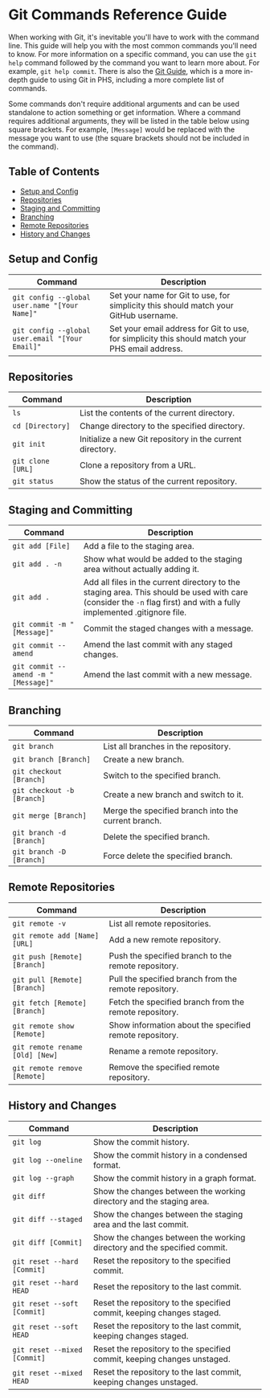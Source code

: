 # Git Commands Reference Guide

When working with Git, it's inevitable you'll have to work with the command line. This guide will help you with the most common commands you'll need to know. For more information on a specific command, you can use the `git help` command followed by the command you want to learn more about. For example, `git help commit`. There is also the [Git Guide](https://public-health-scotland.github.io/git-guide), which is a more in-depth guide to using Git in PHS, including a more complete list of commands.

Some commands don't require additional arguments and can be used standalone to action something or get information. Where a command requires additional arguments, they will be listed in the table below using square brackets. For example, `[Message]` would be replaced with the message you want to use (the square brackets should not be included in the command).

## Table of Contents

- [Setup and Config](#setup-and-config)
- [Repositories](#repositories)
- [Staging and Committing](#staging-and-committing)
- [Branching](#branching)
- [Remote Repositories](#remote-repositories)
- [History and Changes](#history-and-changes)

## Setup and Config

| Command                                         | Description                                                                                     |
| ----------------------------------------------- | ----------------------------------------------------------------------------------------------- |
| `git config --global user.name "[Your Name]"`   | Set your name for Git to use, for simplicity this should match your GitHub username.            |
| `git config --global user.email "[Your Email]"` | Set your email address for Git to use, for simplicity this should match your PHS email address. |

## Repositories

| Command           | Description                                               |
| ----------------- | --------------------------------------------------------- |
| `ls`              | List the contents of the current directory.               |
| `cd [Directory]`  | Change directory to the specified directory.              |
| `git init`        | Initialize a new Git repository in the current directory. |
| `git clone [URL]` | Clone a repository from a URL.                            |
| `git status`      | Show the status of the current repository.                |

## Staging and Committing

| Command                             | Description                                                                                                                                                            |
| ----------------------------------- | ---------------------------------------------------------------------------------------------------------------------------------------------------------------------- |
| `git add [File]`                    | Add a file to the staging area.                                                                                                                                        |
| `git add . -n`                      | Show what would be added to the staging area without actually adding it.                                                                                               |
| `git add .`                         | Add all files in the current directory to the staging area. This should be used with care (consider the `-n` flag first) and with a fully implemented .gitignore file. |
| `git commit -m "[Message]"`         | Commit the staged changes with a message.                                                                                                                              |
| `git commit --amend`                | Amend the last commit with any staged changes.                                                                                                                         |
| `git commit --amend -m "[Message]"` | Amend the last commit with a new message.                                                                                                                              |

## Branching

| Command                    | Description                                         |
| -------------------------- | --------------------------------------------------- |
| `git branch`               | List all branches in the repository.                |
| `git branch [Branch]`      | Create a new branch.                                |
| `git checkout [Branch]`    | Switch to the specified branch.                     |
| `git checkout -b [Branch]` | Create a new branch and switch to it.               |
| `git merge [Branch]`       | Merge the specified branch into the current branch. |
| `git branch -d [Branch]`   | Delete the specified branch.                        |
| `git branch -D [Branch]`   | Force delete the specified branch.                  |

## Remote Repositories

| Command                         | Description                                             |
| ------------------------------- | ------------------------------------------------------- |
| `git remote -v`                 | List all remote repositories.                           |
| `git remote add [Name] [URL]`   | Add a new remote repository.                            |
| `git push [Remote] [Branch]`    | Push the specified branch to the remote repository.     |
| `git pull [Remote] [Branch]`    | Pull the specified branch from the remote repository.   |
| `git fetch [Remote] [Branch]`   | Fetch the specified branch from the remote repository.  |
| `git remote show [Remote]`      | Show information about the specified remote repository. |
| `git remote rename [Old] [New]` | Rename a remote repository.                             |
| `git remote remove [Remote]`    | Remove the specified remote repository.                 |

## History and Changes

| Command                      | Description                                                              |
| ---------------------------- | ------------------------------------------------------------------------ |
| `git log`                    | Show the commit history.                                                 |
| `git log --oneline`          | Show the commit history in a condensed format.                           |
| `git log --graph`            | Show the commit history in a graph format.                               |
| `git diff`                   | Show the changes between the working directory and the staging area.     |
| `git diff --staged`          | Show the changes between the staging area and the last commit.           |
| `git diff [Commit]`          | Show the changes between the working directory and the specified commit. |
| `git reset --hard [Commit]`  | Reset the repository to the specified commit.                            |
| `git reset --hard HEAD`      | Reset the repository to the last commit.                                 |
| `git reset --soft [Commit]`  | Reset the repository to the specified commit, keeping changes staged.    |
| `git reset --soft HEAD`      | Reset the repository to the last commit, keeping changes staged.         |
| `git reset --mixed [Commit]` | Reset the repository to the specified commit, keeping changes unstaged.  |
| `git reset --mixed HEAD`     | Reset the repository to the last commit, keeping changes unstaged.       |
